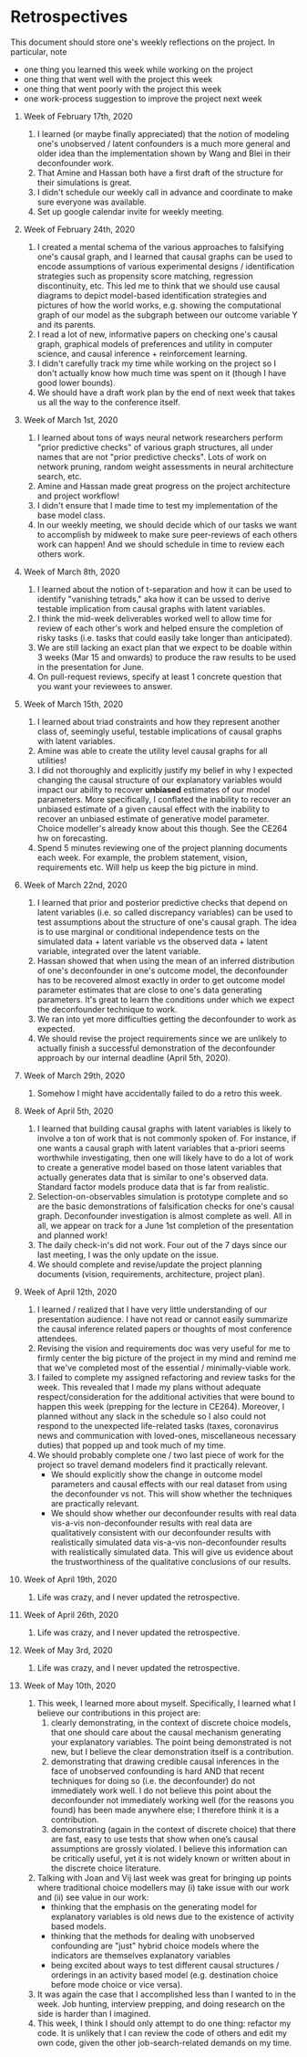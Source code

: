 Retrospectives
==============
This document should store one's weekly reflections on the project. In particular, note

- one thing you learned this week while working on the project
- one thing that went well with the project this week
- one thing that went poorly with the project this week
- one work-process suggestion to improve the project next week


1. Week of February 17th, 2020
   1. I learned (or maybe finally appreciated) that the notion of modeling one's unobserved /  latent confounders is a much more general and older idea than the implementation shown by Wang and Blei in their deconfounder work.
   2. That Amine and Hassan both have a first draft of the structure for their simulations is great.
   3. I didn't schedule our weekly call in advance and coordinate to make sure everyone was available.
   4. Set up google calendar invite for weekly meeting.

2. Week of February 24th, 2020
   1. I created a mental schema of the various approaches to falsifying one's causal graph, and I learned that causal graphs can be used to encode assumptions of various experimental designs / identification strategies such as propensity score matching, regression discontinuity, etc.
   This led me to think that we should use causal diagrams to depict model-based identification strategies and pictures of how the world works, e.g. showing the computational graph of our model as the subgraph between our outcome variable Y and its parents.
   2. I read a lot of new, informative papers on checking one's causal graph, graphical models of preferences and utility in computer science, and causal inference + reinforcement learning.
   3. I didn't carefully track my time while working on the project so I don't actually know how much time was spent on it (though I have good lower bounds).
   4. We should have a draft work plan by the end of next week that takes us all the way to the conference itself.

 3. Week of March 1st, 2020
    1. I learned about tons of ways neural network researchers perform "prior predictive checks" of various graph structures, all under names that are not "prior predictive checks". Lots of work on network pruning, random weight assessments in neural architecture search, etc.
    2. Amine and Hassan made great progress on the project architecture and project workflow!
    3. I didn't ensure that I made time to test my implementation of the base model class.
    4. In our weekly meeting, we should decide which of our tasks we want to accomplish by midweek to make sure peer-reviews of each others work can happen! And we should schedule in time to review each others work.

4. Week of March 8th, 2020
   1. I learned about the notion of t-separation and how it can be used to identify "vanishing tetrads," aka how it can be ussed to derive testable implication from causal graphs with latent variables.
   2. I think the mid-week deliverables worked well to allow time for review of each other's work and helped ensure the completion of risky tasks (i.e. tasks that could easily take longer than anticipated).
   3. We are still lacking an exact plan that we expect to be doable within 3 weeks (Mar 15 and onwards) to produce the raw results to be used in the presentation for June.
   4. On pull-request reviews, specify at least 1 concrete question that you want your reviewees to answer.

5. Week of March 15th, 2020
   1. I learned about triad constraints and how they represent another class of, seemingly useful, testable implications of causal graphs with latent variables.
   2. Amine was able to create the utility level causal graphs for all utilities!
   3. I did not thoroughly and explicitly justify my belief in why I expected changing the causal structure of our explanatory variables would impact our ability to recover **unbiased** estimates of our model parameters.
   More specifically, I conflated the inability to recover an unbiased estimate of a given causal effect with the inability to recover an unbiased estimate of generative model parameter.
   Choice modeller's already know about this though. See the CE264 hw on forecasting.
   4. Spend 5 minutes reviewing one of the project planning documents each week. For example, the problem statement, vision, requirements etc. Will help us keep the big picture in mind.

6. Week of March 22nd, 2020
   1. I learned that prior and posterior predictive checks that depend on latent variables (i.e. so called discrepancy variables) can be used to test assumptions about the structure of one's causal graph.
   The idea is to use marginal or conditional independence tests on the simulated data + latent variable vs the observed data + latent variable, integrated over the latent variable.
   2. Hassan showed that when using the mean of an inferred distribution of one's deconfounder in one's outcome model, the deconfounder has to be recovered almost exactly in order to get outcome model parameter estimates that are close to one's data generating parameters.
   It's great to learn the conditions under which we expect the deconfounder technique to work.
   3. We ran into yet more difficulties getting the deconfounder to work as expected.
   4. We should revise the project requirements since we are unlikely to actually finish a successful demonstration of the deconfounder approach by our internal deadline (April 5th, 2020).

7. Week of March 29th, 2020
   1. Somehow I might have accidentally failed to do a retro this week.

8. Week of April 5th, 2020
   1. I learned that building causal graphs with latent variables is likely to involve a ton of work that is not commonly spoken of.
   For instance, if one wants a causal graph with latent variables that a-priori seems worthwhile investigating, then one will likely have to do a lot of work to create a generative model based on those latent variables that actually generates data that is similar to one's observed data.
   Standard factor models produce data that is far from realistic.
   2. Selection-on-observables simulation is prototype complete and so are the basic demonstrations of falsification checks for one's causal graph.
   Deconfounder investigation is almost complete as well.
   All in all, we appear on track for a June 1st completion of the presentation and planned work!
   3. The daily check-in's did not work. Four out of the 7 days since our last meeting, I was the only update on the issue.
   4. We should complete and revise/update the project planning documents (vision, requirements, architecture, project plan).

9. Week of April 12th, 2020
   1. I learned / realized that I have very little understanding of our presentation audience. I have not read or cannot easily summarize the causal inference related papers or thoughts of most conference attendees.
   2. Revising the vision and requirements doc was very useful for me to firmly center the big picture of the project in my mind and remind me that we've completed most of the essential / minimally-viable work.
   3. I failed to complete my assigned refactoring and review tasks for the week. This revealed that I made my plans without adequate respect/consideration for the additional activities that were bound to happen this week (prepping for the lecture in CE264). Moreover, I planned without any slack in the schedule so I also could not respond to the unexpected life-related tasks (taxes, coronavirus news and communication with loved-ones, miscellaneous necessary duties) that popped up and took much of my time.
   4. We should probably complete one / two last piece of work for the project so travel demand modelers find it practically relevant.
      - We should explicitly show the change in outcome model parameters and causal effects with our real dataset from using the deconfounder vs not. This will show whether the techniques are practically relevant.
      - We should show whether our deconfounder results with real data vis-a-vis non-deconfounder results with real data are qualitatively consistent with our deconfounder results with realistically simulated data vis-a-vis non-deconfounder results with realistically simulated data. This will give us evidence about the trustworthiness of the qualitative conclusions of our results.

10. Week of April 19th, 2020
    1. Life was crazy, and I never updated the retrospective.

11. Week of April 26th, 2020
    1. Life was crazy, and I never updated the retrospective.

12. Week of May 3rd, 2020
    1. Life was crazy, and I never updated the retrospective.

13. Week of May 10th, 2020
    1. This week, I learned more about myself. Specifically, I learned what I believe our contributions in this project are:
       1. clearly demonstrating, in the context of discrete choice models, that one should care about the causal mechanism generating your explanatory variables.
       The point being demonstrated is not new, but I believe the clear demonstration itself is a contribution.
       2. demonstrating that drawing credible causal inferences in the face of unobserved confounding is hard AND that recent techniques for doing so (i.e. the deconfounder) do not immediately work well.
       I do not believe this point about the deconfounder not immediately working well (for the reasons you found) has been made anywhere else; I therefore think it is a contribution.
       3. demonstrating (again in the context of discrete choice) that there are fast, easy to use tests that show when one’s causal assumptions are grossly violated.
       I believe this information can be critically useful, yet it is not widely known or written about in the discrete choice literature.
    2. Talking with Joan and Vij last week was great for bringing up points where traditional choice modellers may (i) take issue with our work and (ii) see value in our work:
       - thinking that the emphasis on the generating model for explanatory variables is old news due to the existence of activity based models.
       - thinking that the methods for dealing with unobserved confounding are "just" hybrid choice models where the indicators are themselves explanatory variables
       - being excited about ways to test different causal structures / orderings in an activity based model (e.g. destination choice before mode choice or vice versa).
    3. It was again the case that I accomplished less than I wanted to in the week.
    Job hunting, interview prepping, and doing research on the side is harder than  I imagined.
    4. This week, I think I should only attempt to do one thing: refactor my code.
    It is unlikely that I can review the code of others and edit my own code, given the other job-search-related demands on my time.
